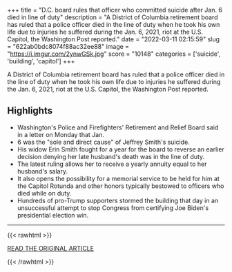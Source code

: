 +++
title = "D.C. board rules that officer who committed suicide after Jan. 6 died in line of duty"
description = "A District of Columbia retirement board has ruled that a police officer died in the line of duty when he took his own life due to injuries he suffered during the Jan. 6, 2021, riot at the U.S. Capitol, the Washington Post reported."
date = "2022-03-11 02:15:59"
slug = "622ab0bdc8074f88ac32ee88"
image = "https://i.imgur.com/2ynwGSk.jpg"
score = "10148"
categories = ['suicide', 'building', 'capitol']
+++

A District of Columbia retirement board has ruled that a police officer died in the line of duty when he took his own life due to injuries he suffered during the Jan. 6, 2021, riot at the U.S. Capitol, the Washington Post reported.

## Highlights

- Washington's Police and Firefighters' Retirement and Relief Board said in a letter on Monday that Jan.
- 6 was the "sole and direct cause" of Jeffrey Smith's suicide.
- His widow Erin Smith fought for a year for the board to reverse an earlier decision denying her late husband's death was in the line of duty.
- The latest ruling allows her to receive a yearly annuity equal to her husband's salary.
- It also opens the possibility for a memorial service to be held for him at the Capitol Rotunda and other honors typically bestowed to officers who died while on duty.
- Hundreds of pro-Trump supporters stormed the building that day in an unsuccessful attempt to stop Congress from certifying Joe Biden's presidential election win.

---

{{< rawhtml >}}
  <p class="article-category">
    <a target="_blank" href="https://www.reuters.com/world/us/dc-board-rules-that-officer-who-committed-suicide-after-jan-6-died-line-duty-2022-03-10/">READ THE ORIGINAL ARTICLE</a>
  </p>
{{< /rawhtml >}}
